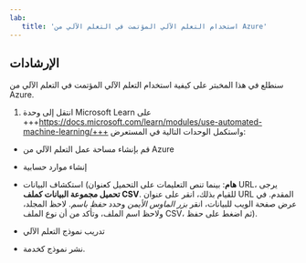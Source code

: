 ```yaml
---
lab:
   title: 'استخدام التعلم الآلي المؤتمت في التعلم الآلي من Azure'
---
```


## الإرشادات
سنطلع في هذا المخبتر على كيفية استخدام التعلم الآلي المؤتمت في التعلم الآلي من Azure.

1.	انتقل إلى وحدة Microsoft Learn على +++https://docs.microsoft.com/learn/modules/use-automated-machine-learning/+++ واستكمل الوحدات التالية في المستعرض: 

- قم بإنشاء مساحة عمل التعلم الآلي من Azure
- إنشاء موارد حسابية
- استكشاف البيانات (**هام**: بينما تنص التعليمات على التحميل كعنوان URL، يرجى **تحميل مجموعة البيانات كملف CSV**. للقيام بذلك، انقر على عنوان URL المقدم. في عرض صفحة الويب للبيانات، انقر _بزر الماوس الأيمن_ وحدد _حفظ باسم_. لاحظ المجلد، ولاحظ اسم الملف، وتأكد من أن نوع الملف CSV، ثم اضغط على حفظ). 
   
- تدريب نموذج التعلم الآلي 
- نشر نموذج كخدمة. 

